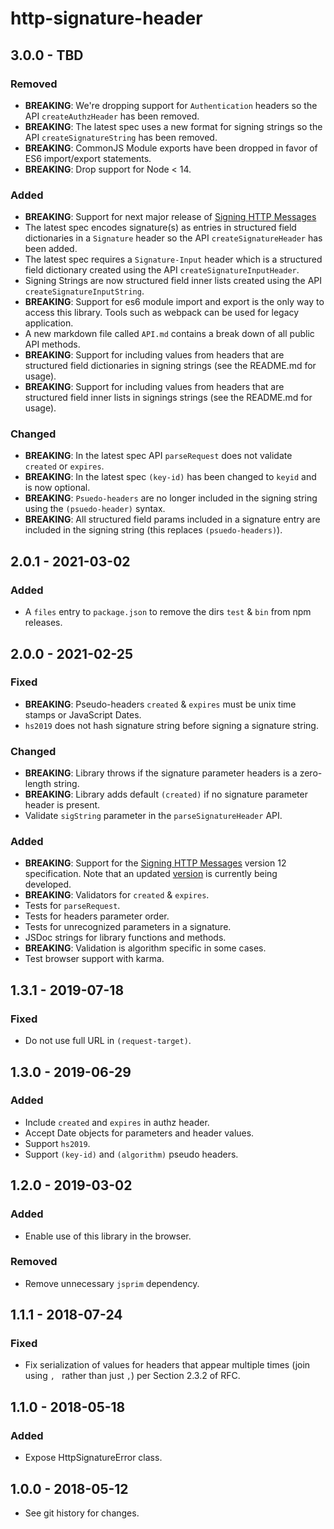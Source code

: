 # http-signature-header

## 3.0.0 - TBD

### Removed
- **BREAKING**: We're dropping support for `Authentication` headers so the API `createAuthzHeader` has been removed.
- **BREAKING**: The latest spec uses a new format for signing strings so the API `createSignatureString` has been removed.
- **BREAKING**: CommonJS Module exports have been dropped in favor of ES6 import/export statements.
- **BREAKING**: Drop support for Node < 14.

### Added
- **BREAKING**: Support for next major release of [Signing HTTP Messages](https://www.ietf.org/archive/id/draft-ietf-httpbis-message-signatures-04.html)
- The latest spec encodes signature(s) as entries in structured field dictionaries in a `Signature` header so the API `createSignatureHeader` has been added.
- The latest spec requires a `Signature-Input` header which is a structured field dictionary created using the API `createSignatureInputHeader`.
- Signing Strings are now structured field inner lists created using the API `createSignatureInputString`.
- **BREAKING**: Support for es6 module import and export is the only way to access this library. Tools such as webpack can be used for legacy application.
- A new markdown file called `API.md` contains a break down of all public API methods.
- **BREAKING**: Support for including values from headers that are structured field dictionaries in signing strings (see the README.md for usage).
- **BREAKING**: Support for including values from headers that are structured field inner lists in signings strings (see the README.md for usage).

### Changed
- **BREAKING**: In the latest spec API `parseRequest` does not validate `created` or `expires`.
- **BREAKING**: In the latest spec `(key-id)` has been changed to `keyid` and is now optional.
- **BREAKING**: `Psuedo-headers` are no longer included in the signing string using the `(psuedo-header)` syntax.
- **BREAKING**: All structured field params included in a signature entry are included in the signing string (this replaces `(psuedo-headers)`).

## 2.0.1 - 2021-03-02

### Added
- A `files` entry to `package.json` to remove the dirs `test` & `bin` from npm releases.

## 2.0.0 - 2021-02-25

### Fixed
- **BREAKING**: Pseudo-headers `created` & `expires` must be unix time stamps or JavaScript Dates.
- `hs2019` does not hash signature string before signing a signature string.

### Changed
- **BREAKING**: Library throws if the signature parameter headers is a zero-length string.
- **BREAKING**: Library adds default `(created)` if no signature parameter header is present.
- Validate `sigString` parameter in the `parseSignatureHeader` API.

### Added
- **BREAKING**: Support for the
  [Signing HTTP Messages](https://tools.ietf.org/html/draft-cavage-http-signatures-12)
  version 12 specification.  Note that an updated
  [version](https://tools.ietf.org/html/draft-ietf-httpbis-message-signatures)
  is currently being developed.
- **BREAKING**: Validators for `created` & `expires`.
- Tests for `parseRequest`.
- Tests for headers parameter order.
- Tests for unrecognized parameters in a signature.
- JSDoc strings for library functions and methods.
- **BREAKING**: Validation is algorithm specific in some cases.
- Test browser support with karma.

## 1.3.1 - 2019-07-18

### Fixed
- Do not use full URL in `(request-target)`.

## 1.3.0 - 2019-06-29

### Added
- Include `created` and `expires` in authz header.
- Accept Date objects for parameters and header values.
- Support `hs2019`.
- Support `(key-id)` and `(algorithm)` pseudo headers.

## 1.2.0 - 2019-03-02

### Added
- Enable use of this library in the browser.

### Removed
- Remove unnecessary `jsprim` dependency.

## 1.1.1 - 2018-07-24

### Fixed
- Fix serialization of values for headers that
  appear multiple times (join using `, `
  rather than just `,`) per Section 2.3.2 of RFC.

## 1.1.0 - 2018-05-18

### Added
- Expose HttpSignatureError class.

## 1.0.0 - 2018-05-12

- See git history for changes.
